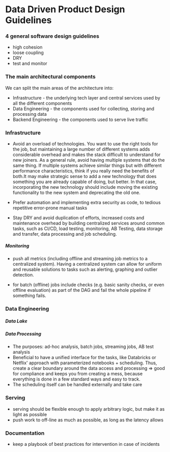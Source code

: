 # Data Driven Product Design Guidelines

### 4 general software design guidelines 
- high cohesion
- loose coupling
- DRY
- test and monitor

### The main architectural components
We can split the main areas of the architecture into:
- Infrastructure - the underlying tech layer and central services used by all the different components
- Data Engineering - the components used for collecting, storing and processing data
- Backend Engineering - the components used to serve live traffic

### Infrastructure
- Avoid an overload of technologies. You want to use the right tools for the job, but maintaining a large number of different systems adds considerable overhead and makes the stack difficult to understand for new joiners. As a general rule, avoid having multiple systems that do the same thing. If multiple systems achieve similar things but with different performance characteristics, think if you really need the benefits of both.It may make strategic sense to add a new technology that does something you are already capable of doing, but better. In that case, incorporating the new technology should include moving the existing functionality to the new system and deprecating the old one.

- Prefer automation and implementing extra security as code, to tedious repetitive error-prone manual tasks

- Stay DRY and avoid duplication of efforts, increased costs and maintenance overhead by building centralized services around common tasks, such as CI/CD, load testing, monitoring, AB Testing, data storage and transfer, data processing and job scheduling.

##### Monitoring
- push all metrics (including offline and streaming job metrics to a centralized system). Having a centralized system can allow for uniform and reusable solutions to tasks such as alerting, graphing and outlier detection.

- for batch (offline) jobs include checks (e.g. basic sanity checks, or even offline evaluation) as part of the DAG and fail the whole pipeline if something fails.

### Data Engineering

##### Data Lake 

##### Data Processing
- The purposes: ad-hoc analysis, batch jobs, streaming jobs, AB test analysis
- Beneficial to have a unified interface for the tasks, like Databricks or Netflix' approach with parameterized notebooks + scheduling. Thus, create a clear boundary around the data access and processing => good for compliance and keeps you from creating a mess, because everything is done in a few standard ways and easy to track.
- The scheduling itself can be handled externally and take care

### Serving
- serving should be flexible enough to apply arbitrary logic, but make it as light as possible
- push work to off-line as much as possible, as long as the latency allows 

### Documentation
- keep a playbook of best practices for intervention in case of incidents
